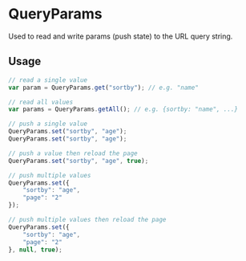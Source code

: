 # QueryParams

Used to read and write params (push state) to the URL query string.

## Usage

```javascript
// read a single value
var param = QueryParams.get("sortby"); // e.g. "name"

// read all values
var params = QueryParams.getAll(); // e.g. {sortby: "name", ...}

// push a single value
QueryParams.set("sortby", "age");
QueryParams.set("sortby", "age");

// push a value then reload the page
QueryParams.set("sortby", "age", true);

// push multiple values
QueryParams.set({
	"sortby": "age",
	"page": "2"
});

// push multiple values then reload the page
QueryParams.set({
	"sortby": "age",
	"page": "2"
}, null, true);
```
